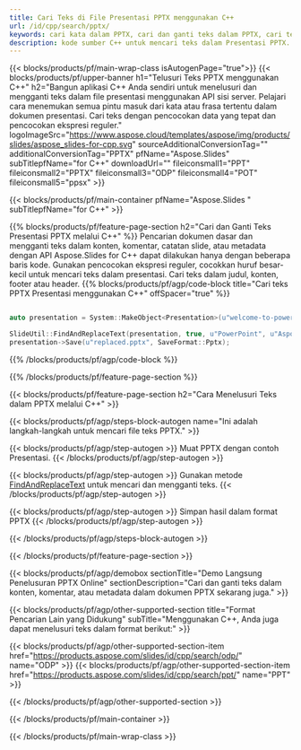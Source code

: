 ```yaml
---
title: Cari Teks di File Presentasi PPTX menggunakan C++
url: /id/cpp/search/pptx/
keywords: cari kata dalam PPTX, cari dan ganti teks dalam PPTX, cari teks PPTX Presentasi
description: kode sumber C++ untuk mencari teks dalam Presentasi PPTX.
---
```


{{< blocks/products/pf/main-wrap-class isAutogenPage="true">}}
{{< blocks/products/pf/upper-banner h1="Telusuri Teks PPTX menggunakan C++" h2="Bangun aplikasi C++ Anda sendiri untuk menelusuri dan mengganti teks dalam file presentasi menggunakan API sisi server. Pelajari cara menemukan semua pintu masuk dari kata atau frasa tertentu dalam dokumen presentasi. Cari teks dengan pencocokan data yang tepat dan pencocokan ekspresi reguler." logoImageSrc="https://www.aspose.cloud/templates/aspose/img/products/slides/aspose_slides-for-cpp.svg" sourceAdditionalConversionTag="" additionalConversionTag="PPTX" pfName="Aspose.Slides" subTitlepfName="for C++" downloadUrl="" fileiconsmall1="PPT" fileiconsmall2="PPTX" fileiconsmall3="ODP" fileiconsmall4="POT" fileiconsmall5="ppsx" >}}

{{< blocks/products/pf/main-container pfName="Aspose.Slides " subTitlepfName="for C++" >}}

{{% blocks/products/pf/feature-page-section  h2="Cari dan Ganti Teks Presentasi PPTX melalui C++" %}}
Pencarian dokumen dasar dan mengganti teks dalam konten, komentar, catatan slide, atau metadata dengan API Aspose.Slides for C++ dapat dilakukan hanya dengan beberapa baris kode. Gunakan pencocokan ekspresi reguler, cocokkan huruf besar-kecil untuk mencari teks dalam presentasi. Cari teks dalam judul, konten, footer atau header.
{{% blocks/products/pf/agp/code-block title="Cari teks PPTX Presentasi menggunakan C++" offSpacer="true" %}}

```cpp

auto presentation = System::MakeObject<Presentation>(u"welcome-to-powerpoint.pptx");

SlideUtil::FindAndReplaceText(presentation, true, u"PowerPoint", u"Aspose.Slides", nullptr);
presentation->Save(u"replaced.pptx", SaveFormat::Pptx);	
```

{{% /blocks/products/pf/agp/code-block %}}

{{% /blocks/products/pf/feature-page-section %}}

{{< blocks/products/pf/feature-page-section  h2="Cara Menelusuri Teks dalam PPTX melalui C++" >}}

{{< blocks/products/pf/agp/steps-block-autogen name="Ini adalah langkah-langkah untuk mencari file teks PPTX." >}}

{{< blocks/products/pf/agp/step-autogen >}}
Muat PPTX dengan contoh Presentasi.
{{< /blocks/products/pf/agp/step-autogen >}}

{{< blocks/products/pf/agp/step-autogen >}}
Gunakan metode [FindAndReplaceText](https://reference.aspose.com/slides/cpp/aspose.slides.util/slideutil/findandreplacetext/) untuk mencari dan mengganti teks.
{{< /blocks/products/pf/agp/step-autogen >}}

{{< blocks/products/pf/agp/step-autogen >}}
Simpan hasil dalam format PPTX
{{< /blocks/products/pf/agp/step-autogen >}}

{{< /blocks/products/pf/agp/steps-block-autogen >}}

{{< /blocks/products/pf/feature-page-section >}}

{{< blocks/products/pf/agp/demobox sectionTitle="Demo Langsung Penelusuran PPTX Online" sectionDescription="Cari dan ganti teks dalam konten, komentar, atau metadata dalam dokumen PPTX sekarang juga." >}}

{{< blocks/products/pf/agp/other-supported-section title="Format Pencarian Lain yang Didukung" subTitle="Menggunakan C++, Anda juga dapat menelusuri teks dalam format berikut:" >}}

{{< blocks/products/pf/agp/other-supported-section-item href="https://products.aspose.com/slides/id/cpp/search/odp/" name="ODP" >}}
{{< blocks/products/pf/agp/other-supported-section-item href="https://products.aspose.com/slides/id/cpp/search/ppt/" name="PPT" >}}


{{< /blocks/products/pf/agp/other-supported-section >}}

{{< /blocks/products/pf/main-container >}}
    
{{< /blocks/products/pf/main-wrap-class >}}